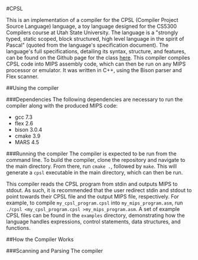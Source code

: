 #CPSL

This is an implementation of a compiler for the CPSL (Compiler Project Source Language) language, a toy language designed for the CS5300 Compilers course at Utah State University. The language is a "strongly  typed,  static  scoped,  block  structured,  high  level language in the spirit of Pascal" (quoted from the language's specification document). The language's full specifications, detailing its syntax, structure, and features, can be found on the Github page for the class [here](https://github.com/ksundberg/CS5300/blob/master/CPSL.tex). This compiler compiles CPSL code into MIPS assembly code, which can then be run on any MIPS processor or emulator. It was written in C++, using the Bison parser and Flex scanner.

##Using the compiler

###Dependencies
The following dependencies are necessary to run the compiler along with the produced MIPS code:
- gcc 7.3
- flex 2.6
- bison 3.0.4
- cmake 3.9
- MARS 4.5

###Running the compiler
The compiler is expected to be run from the command line. To build the compiler, clone the repository and navigate to the main directory. From there, run `cmake .`, followed by `make`. This will generate a `cpsl` executable in the main directory, which can then be run.

This compiler reads the CPSL program from stdin and outputs MIPS to stdout. As such, it is recommended that the user redirect stdin and stdout to point towards their CPSL file and the output MIPS file, respectively. For example, to compile `my_cpsl_program.cpsl` into `my_mips_program.asm`, run `./cpsl <my_cpsl_program.cpsl >my_mips_program.asm`. A set of example CPSL files can be found in the `examples` directory, demonstrating how the language handles expressions, control statements, data structures, and functions.

##How the Compiler Works

###Scanning and Parsing
The compiler 
